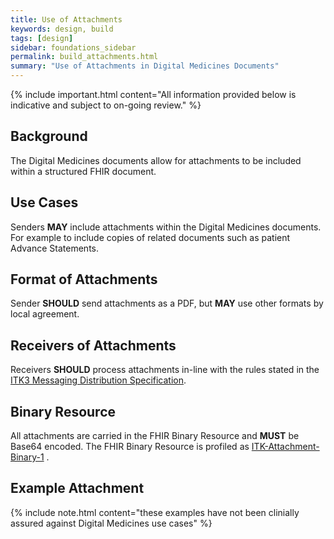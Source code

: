 ```yaml
---
title: Use of Attachments
keywords: design, build
tags: [design]
sidebar: foundations_sidebar
permalink: build_attachments.html
summary: "Use of Attachments in Digital Medicines Documents"
---
```


{% include important.html content="All information provided below is indicative and subject to on-going review." %}

## Background ##

The Digital Medicines documents allow for attachments to be included within a structured FHIR document.

## Use Cases ##

Senders <b>MAY</b> include attachments within the Digital Medicines documents. For example to include copies of related documents such as patient Advance Statements. 

## Format of Attachments ##

Sender <b>SHOULD</b> send attachments as a PDF, but <b>MAY</b> use other formats by local agreement.

## Receivers of Attachments ##

Receivers <b>SHOULD</b> process attachments in-line with the rules stated in the <a href="https://developer.nhs.uk/apis/itk3messagedistribution/explore_s_and_r.html" target="_blank">ITK3 Messaging Distribution Specification</a>. 

## Binary Resource ##

All attachments are carried in the FHIR Binary Resource and <b>MUST</b> be Base64 encoded. The FHIR Binary Resource is profiled as <a href="https://fhir.nhs.uk/STU3/StructureDefinition/ITK-Attachment-Binary-1">ITK-Attachment-Binary-1</a> . 

## Example Attachment ##


{% include note.html content="these examples have not been clinially assured against Digital Medicines use cases" %}
<script src="https://gist.github.com/IOPS-DEV/58db5fe49a403172541478f2dadffa8b.js"></script> 





